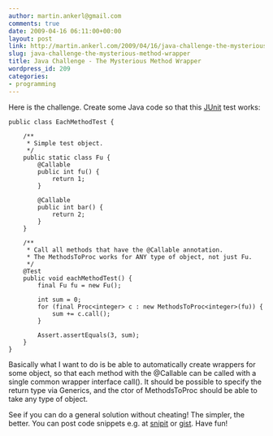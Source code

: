```yaml
---
author: martin.ankerl@gmail.com
comments: true
date: 2009-04-16 06:11:00+00:00
layout: post
link: http://martin.ankerl.com/2009/04/16/java-challenge-the-mysterious-method-wrapper/
slug: java-challenge-the-mysterious-method-wrapper
title: Java Challenge - The Mysterious Method Wrapper
wordpress_id: 209
categories:
- programming
---
```


Here is the challenge. Create some Java code so that this [JUnit](http://www.junit.org/) test works:


    
    public class EachMethodTest {
    
        /**
         * Simple test object.
         */
        public static class Fu {
            @Callable
            public int fu() {
                return 1;
            }
    
            @Callable
            public int bar() {
                return 2;
            }
        }
    
        /**
         * Call all methods that have the @Callable annotation.
         * The MethodsToProc works for ANY type of object, not just Fu.
         */
        @Test
        public void eachMethodTest() {
            final Fu fu = new Fu();
    
            int sum = 0;
            for (final Proc<integer> c : new MethodsToProc<integer>(fu)) {
                sum += c.call();
            }
    
            Assert.assertEquals(3, sum);
        }
    }



Basically what I want to do is be able to automatically create wrappers for some object, so that each method with the @Callable can be called with a single common wrapper interface call(). It should be possible to specify the return type via Generics, and the ctor of MethodsToProc should be able to take any type of object.

See if you can do a general solution without cheating! The simpler, the better. You can post code snippets e.g. at [snipit](http://snipt.org/) or [gist](http://gist.github.com/). Have fun!
